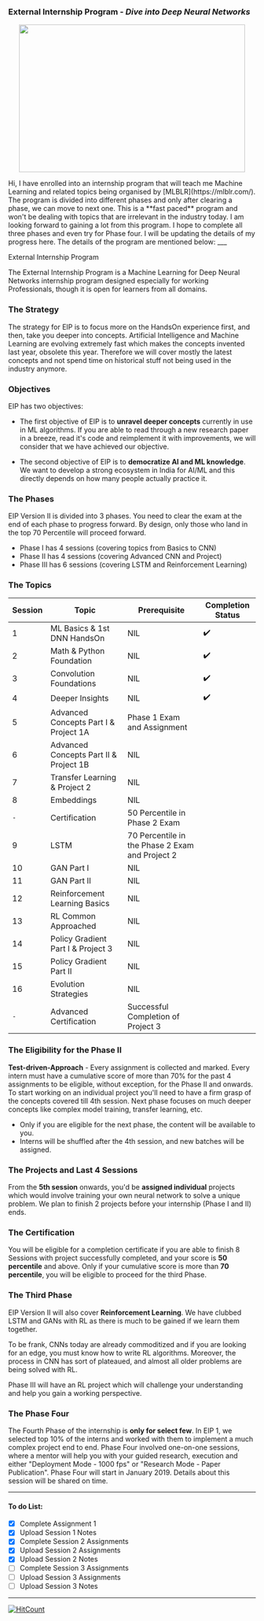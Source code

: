 ### **External Internship Program** -  _Dive into Deep Neural Networks_
<p align="center">
  <img width="460" height="300" src="https://4.bp.blogspot.com/-jfw_hLEXKII/XI27d5rxeOI/AAAAAAAAYmE/iV05TysWKlAOM6jg7kV28-k7osbVfN3IACLcBGAs/s1600/EIP3.png">
</p>
Hi, I have enrolled into an internship program that will teach me Machine Learning and related topics being organised by [MLBLR](https://mlblr.com/). The program is divided into different phases and only after clearing a phase, we can move to next one. This is a **fast paced** program and won't be dealing with topics that are irrelevant in the industry today. I am looking forward to gaining a lot from this program. I hope to complete all three phases and even try for Phase four. I will be updating the details of my progress here. The details of the program are mentioned below:
___
  
External Internship Program
  
The External Internship Program is a Machine Learning for Deep Neural Networks internship program designed especially for working Professionals, though it is open for learners from all domains.  
  
### The Strategy

The strategy for EIP is to focus more on the HandsOn experience first, and then, take you deeper into concepts. Artificial Intelligence and Machine Learning are evolving extremely fast which makes the concepts invented last year, obsolete this year. Therefore we will cover mostly the latest concepts and not spend time on historical stuff not being used in the industry anymore.  
  
### Objectives
EIP has two objectives:

- The first objective of EIP is to **unravel deeper concepts** currently in use in ML algorithms. If you are able to read through a new research paper in a breeze, read it's code and reimplement it with improvements, we will consider that we have achieved our objective.

- The second objective of EIP is to **democratize AI and ML knowledge**. We want to develop a strong ecosystem in India for AI/ML and this directly depends on how many people actually practice it.  
  
### The Phases
EIP Version II is divided into 3 phases. You need to clear the exam at the end of each phase to progress forward. By design, only those who land in the top 70 Percentile will proceed forward.

- Phase I has 4 sessions (covering topics from Basics to CNN)
- Phase II has 4 sessions (covering Advanced CNN and Project)
- Phase III has 6 sessions (covering LSTM and Reinforcement Learning)

### The Topics
Session | Topic | Prerequisite | Completion Status
------- | ----- | ------------ | -----------------
1	| ML Basics & 1st DNN HandsOn	| NIL | :heavy_check_mark:
2	| Math & Python Foundation	| NIL | :heavy_check_mark:
3	| Convolution Foundations	| NIL | :heavy_check_mark:
4	| Deeper Insights	| NIL | :heavy_check_mark:
5	| Advanced Concepts Part I & Project 1A	| Phase 1 Exam and Assignment
6	| Advanced Concepts Part II & Project 1B	| NIL
7	| Transfer Learning & Project 2	| NIL
8	| Embeddings	| NIL
`-` | Certification	| 50 Percentile in Phase 2 Exam
9	| LSTM	| 70 Percentile in the Phase 2 Exam and Project 2
10	| GAN Part I	| NIL
11	| GAN Part II	| NIL
12	| Reinforcement Learning Basics	| NIL
13	| RL Common Approached	| NIL
14	| Policy Gradient Part I & Project 3	| NIL
15	| Policy Gradient Part II	| NIL
16	| Evolution Strategies	| NIL
`-` | Advanced Certification	| Successful Completion of Project 3
  
  
### The Eligibility for the Phase II
**Test-driven-Approach** - Every assignment is collected and marked. Every intern must have a cumulative score of more than 70% for the past 4 assignments to be eligible, without exception, for the Phase II and onwards. To start working on an individual project you'll need to have a firm grasp of the concepts covered till 4th session. Next phase focuses on much deeper concepts like complex model training, transfer learning, etc.  
- Only if you are eligible for the next phase, the content will be available to you.  
- Interns will be shuffled after the 4th session, and new batches will be assigned.  
  
### The Projects and Last 4 Sessions
From the **5th session** onwards, you'd be **assigned individual** projects which would involve training your own neural network to solve a unique problem. We plan to finish 2 projects before your internship (Phase I and II) ends.  

### The Certification
You will be eligible for a completion certificate if you are able to finish 8 Sessions with project successfully completed, and your score is **50 percentile** and above. Only if your cumulative score is more than **70 percentile**, you will be eligible to proceed for the third Phase.  

### The Third Phase
EIP Version II will also cover **Reinforcement Learning**. We have clubbed LSTM and GANs with RL as there is much to be gained if we learn them together.  
  
To be frank, CNNs today are already commoditized and if you are looking for an edge, you must know how to write RL algorithms. Moreover, the process in CNN has sort of plateaued, and almost all older problems are being solved with RL.  
  
Phase III will have an RL project which will challenge your understanding and help you gain a working perspective.  

### The Phase Four
The Fourth Phase of the internship is **only for select few**. In EIP 1, we selected top 10% of the interns and worked with them to implement a much complex project end to end. Phase Four involved one-on-one sessions, where a mentor will help you with your guided research, execution and either "Deployment Mode - 1000 fps" or "Research Mode - Paper Publication". Phase Four will start in January 2019. Details about this session will be shared on time.  
___
#### To do List:
- [X] Complete Assignment 1
- [X] Upload Session 1 Notes 
- [X] Complete Session 2 Assignments
- [X] Upload Session 2 Assignments
- [X] Upload Session 2 Notes
- [ ] Complete Session 3 Assignments
- [ ] Upload Session 3 Assignments
- [ ] Upload Session 3 Notes
___
[![HitCount](http://hits.dwyl.io/sin2akshay/External-Internship-Program-2.0-Machine-Learning-for-Deep-Neural-Networks.svg)](http://hits.dwyl.io/sin2akshay/External-Internship-Program-2.0-Machine-Learning-for-Deep-Neural-Networks)
